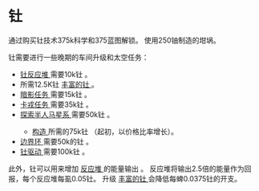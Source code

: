 # 钍
<p>
    通过购买钍技术375k科学和375蓝图解锁。
    使用250铀制造的坩埚。
</p>
<p>
    钍需要进行一些晚期的车间升级和太空任务：
</p>
<ul>
  <li>
    <a href="#workshop#Thorium_Reactors">
        钍反应堆
    </a>
      需要10k钍
      。
  </li>
  <li>
      所需12.5K钍
    <a href="#workshop#Enriched_Thorium">
        丰富的钍
    </a>
      。
  </li>
  <li>
    <a href="#Space#Umbra_Mission">
        暗影任务
    </a>
      需要15k钍
      。
  </li>
  <li>
    <a href="#Space#Charon_Mission">
        卡戎任务
    </a>
      需要35k钍
      。
  </li>
  <li>
    <a href="#Space#Centaurus_Mission">
        探索半人马星系
    </a>
      需要50k钍
      。
  </li>
  <ul>
    <li>
      <a href="#Space#Tectonic">
          构造
      </a>
        所需的75k钍
        （起初，以价格比率增长）。
    </li>
  </ul>
  <li>
    <a href="#Space#Furthest_Ring">
        边界环
    </a>
      需要50k的钍
      。
  </li>
  <li>
    <a href="#workshop#Thorium_Drive">
        钍驱动
    </a>
      需要100k钍
      。
  </li>
</ul>
<p>
    此外，钍可以用来增加
  <a href="#Buildings#Reactor">
      反应堆
  </a>
    的能量输出
    。
    反应堆将输出2.5倍的能量作为回报，每个反应堆每虱0.05钍。
    升级
  <a href="#workshop#Enriched_Thorium">
      丰富的钍
  </a>
    会降低每蜱0.0375钍的开支。
</p>